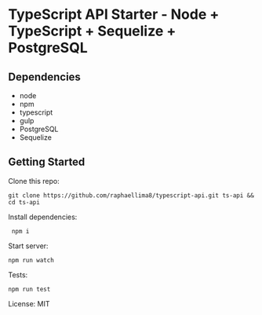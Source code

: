 # TypeScript API Starter - Node + TypeScript + Sequelize + PostgreSQL

## Dependencies
* node
* npm
* typescript
* gulp
* PostgreSQL
* Sequelize

## Getting Started
Clone this repo:
```
git clone https://github.com/raphaellima8/typescript-api.git ts-api && cd ts-api
```

Install dependencies:
```
 npm i
```

Start server:
```
npm run watch
```

Tests:
```
npm run test
```


License: MIT

